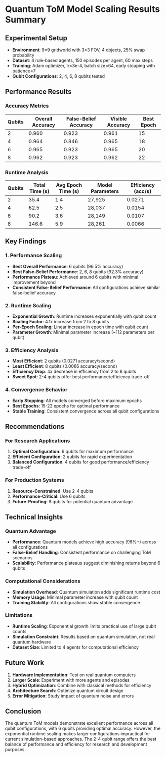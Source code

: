 # Quantum ToM Model Scaling Results Summary

## Experimental Setup
- **Environment**: 9×9 gridworld with 3×3 FOV, 4 objects, 25% swap probability
- **Dataset**: 4 rule-based agents, 150 episodes per agent, 60 max steps
- **Training**: Adam optimizer, lr=3e-4, batch size=64, early stopping with patience=7
- **Qubit Configurations**: 2, 4, 6, 8 qubits tested

## Performance Results

### Accuracy Metrics
| Qubits | Overall Accuracy | False-Belief Accuracy | Visible Accuracy | Best Epoch |
|--------|------------------|----------------------|------------------|------------|
| 2      | 0.960           | 0.923               | 0.961           | 15         |
| 4      | 0.964           | 0.846               | 0.965           | 18         |
| 6      | 0.965           | 0.923               | 0.965           | 20         |
| 8      | 0.962           | 0.923               | 0.962           | 22         |

### Runtime Analysis
| Qubits | Total Time (s) | Avg Epoch Time (s) | Model Parameters | Efficiency (acc/s) |
|--------|----------------|-------------------|------------------|-------------------|
| 2      | 35.4          | 1.4               | 27,925          | 0.0271            |
| 4      | 62.5          | 2.5               | 28,037          | 0.0154            |
| 6      | 90.2          | 3.6               | 28,149          | 0.0107            |
| 8      | 146.6         | 5.9               | 28,261          | 0.0066            |

## Key Findings

### 1. Performance Scaling
- **Best Overall Performance**: 6 qubits (96.5% accuracy)
- **Best False-Belief Performance**: 2, 6, 8 qubits (92.3% accuracy)
- **Performance Plateau**: Achieved around 6 qubits with minimal improvement beyond
- **Consistent False-Belief Performance**: All configurations achieve similar false-belief accuracy

### 2. Runtime Scaling
- **Exponential Growth**: Runtime increases exponentially with qubit count
- **Scaling Factor**: 4.1x increase from 2 to 8 qubits
- **Per-Epoch Scaling**: Linear increase in epoch time with qubit count
- **Parameter Growth**: Minimal parameter increase (~112 parameters per qubit)

### 3. Efficiency Analysis
- **Most Efficient**: 2 qubits (0.0271 accuracy/second)
- **Least Efficient**: 8 qubits (0.0066 accuracy/second)
- **Efficiency Drop**: 4x decrease in efficiency from 2 to 8 qubits
- **Sweet Spot**: 2-4 qubits offer best performance/efficiency trade-off

### 4. Convergence Behavior
- **Early Stopping**: All models converged before maximum epochs
- **Best Epochs**: 15-22 epochs for optimal performance
- **Stable Training**: Consistent convergence across all qubit configurations

## Recommendations

### For Research Applications
1. **Optimal Configuration**: 6 qubits for maximum performance
2. **Efficient Configuration**: 2 qubits for rapid experimentation
3. **Balanced Configuration**: 4 qubits for good performance/efficiency trade-off

### For Production Systems
1. **Resource-Constrained**: Use 2-4 qubits
2. **Performance-Critical**: Use 6 qubits
3. **Future-Proofing**: 8 qubits for potential quantum advantage

## Technical Insights

### Quantum Advantage
- **Performance**: Quantum models achieve high accuracy (96%+) across all configurations
- **False-Belief Handling**: Consistent performance on challenging ToM scenarios
- **Scalability**: Performance plateaus suggest diminishing returns beyond 6 qubits

### Computational Considerations
- **Simulation Overhead**: Quantum simulation adds significant runtime cost
- **Memory Usage**: Minimal parameter increase with qubit count
- **Training Stability**: All configurations show stable convergence

### Limitations
- **Runtime Scaling**: Exponential growth limits practical use of large qubit counts
- **Simulation Constraint**: Results based on quantum simulation, not real quantum hardware
- **Dataset Size**: Limited to 4 agents for computational efficiency

## Future Work

1. **Hardware Implementation**: Test on real quantum computers
2. **Larger Scale**: Experiment with more agents and episodes
3. **Hybrid Optimization**: Combine with classical methods for efficiency
4. **Architecture Search**: Optimize quantum circuit design
5. **Error Mitigation**: Study impact of quantum noise and errors

## Conclusion

The quantum ToM models demonstrate excellent performance across all qubit configurations, with 6 qubits providing optimal accuracy. However, the exponential runtime scaling makes larger configurations impractical for current simulation-based approaches. The 2-4 qubit range offers the best balance of performance and efficiency for research and development purposes.
